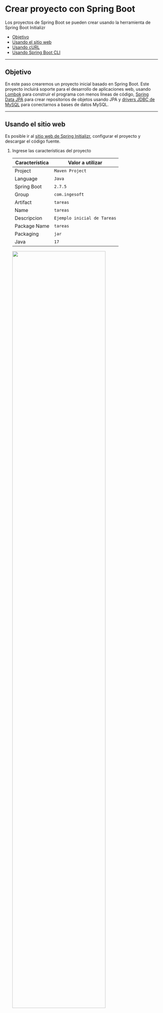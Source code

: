 # Crear proyecto con Spring Boot

Los proyectos de Spring Boot se pueden crear usando la herramienta de Spring Boot Initializr

- [Objetivo](#objetivo)
- [Usando el sitio web](#usando-el-sitio-web)
- [Usando cURL](#usando-curl)
- [Usando Spring Boot CLI](#usando-spring-boot-cli)


---

## Objetivo

En este paso crearemos un proyecto inicial basado en Spring Boot. 
Este proyecto incluirá soporte para el desarrollo de aplicaciones web, usando [Lombok](https://projectlombok.org/) para construir el programa con menos líneas de código, [Spring Data JPA](https://spring.io/projects/spring-data-jpa) para crear repositorios de objetos usando JPA y [drivers JDBC de MySQL](https://www.mysql.com/products/connector/) para conectarnos a bases de datos MySQL.

---

## Usando el sitio web 

Es posible ir al [sitio web de Spring Initializr](https://start.spring.io/), configurar el proyecto y descargar el código fuente.

1. Ingrese las características del proyecto

    | Característica   | Valor a utilizar                |
    |------------------|---------------------------------|
    | Project          | `Maven Project`                 |
    | Language         | `Java`                          |
    | Spring Boot      | `2.7.5`                         |
    | Group            | `com.ingesoft`                  |
    | Artifact         | `tareas`                        |
    | Name             | `tareas`                        |
    | Descripcion      | `Ejemplo inicial de Tareas`     |
    | Package Name     | `tareas`                        |
    | Packaging        | `jar`                           |
    | Java             | `17`                            |

    <img src="./assets/Spring-Initializr-step-1.png" width="80%">

2. Seleccione las dependencias para la nueva aplicación

    | Dependencia      | Descripción                            |
    |------------------|----------------------------------------|
    | Lombok           | Anotaciones para escribir menos código |
    | Spring Web       | Aplicación web                         |
    | Spring Data JPA  | Persistencia basada en JPA             |
    | MySQL Driver     | Soporte para base de datos MySQL       |


    <img src="./assets/Spring-Initializr-step-2.png" width="80%">

3. (Opcionalmente) Haga clic en `Explore` para revisar los archivos que se van a generar para el proyecto.

    <img src="./assets/Spring-Initializr-step-3.png" width="80%">


4. Haga clic en `Generate` o `Download` para descargar un archivo `.zip` con el proyecto que acaba de inicializar.

5. Descomprima el archivo `.zip` para obtener los archivos recién generados.

---

## Usando cURL

Igualmente, es posible [usar la línea de comandos](https://docs.spring.io/initializr/docs/0.9.2/reference/html/#command-line) para generar y descargar el proyecto.

Por ejemplo, usando cURL

1. Determine los parámetros que va a utilizar para generar el proyecto:

    | Parámetro         | Valor                                 |
    |-------------------|---------------------------------------|
    | `type`            | `maven-project`                       |
    | `language`        | `java`                                |
    | `platformVersion` | `2.7.5`                               |
    | `packaging`       | `jar`                                 |
    | `jvmVersion`      | `11`                                  |
    | `groupId`         | `com.ingesoft`                        |
    | `artifactId`      | `tareas`                              |
    | `name`            | `tareas`                              |
    | `description`     | `Ejemplo%20inicial%20de%20Tareas`     |
    | `packageName`     | `tareas`                              |
    | `dependencies`    | `lombok,web,data-jpa,mysql`           |

    **NOTA:** Se puede usar el parámetro `baseDir` para definir el nombre del directorio que se desea usar para el proyecto. Si no define este parámetro, el código se creará en el mismo directorio actual.

2. Ejecute el comando `curl` con los parámetros apropiados. Use la dirección `https://start.spring.io/starter.zip` para descargar un archivo `.zip` o `https://start.spring.io/starter.tgz` para descargar un `.tgz`. Por ejemplo:

    ```
    curl https://start.spring.io/starter.zip \
        -d type=maven-project \
        -d language=java \
        -d platformVersion=2.7.5 \
        -d packaging=jar \
        -d jvmVersion=11 \
        -d groupId=com.ingesoft \
        -d artifactId=tareas \
        -d name=tareas \
        -d description=Ejemplo%20inicial%20de%20Tareas \
        -d packageName=tareas \
        -d dependencies=lombok,web,data-jpa,mysql \
        -o proyecto.zip        
    ```

    **NOTA:** En Linux es posible escribir un comando en varios renglones terminando cada línea con `\`. En Windows, cmd.exe o Powershell, debe terminar cada línea con `^`.

3. Descomprima el archivo `proyecto.zip` para trabajar con los archivos recién generados.

    **NOTA:** Se puede descargar y descomprmir el archivo en una sola línea enlazando los dos comandos. Por ejemplo,

    ```
    curl https://start.spring.io/starter.tgz \
        -d type=maven-project \
        -d language=java \
        -d platformVersion=2.7.5 \
        -d packaging=jar \
        -d jvmVersion=11 \
        -d groupId=com.ingesoft \
        -d artifactId=tareas \
        -d name=tareas \
        -d description=Ejemplo%20inicial%20de%20Tareas \
        -d packageName=tareas \
        -d dependencies=lombok,web,data-jpa,mysql \
        | tar -xzvf -
    ```

---

## Usando Spring Boot CLI

Spring ofrece además una utilidad de línea de comandos [Spring Boot CLI](https://docs.spring.io/spring-boot/docs/2.3.4.RELEASE/reference/htmlsingle/#cli-init) que permite inicializar el proyecto.

1. (Si no lo ha hecho) Instale los paquetes [`SDKMAN`](https://sdkman.io/install) y `Spring Boot CLI`

    ```
    # Instale SDKMAN 
    curl -s "https://get.sdkman.io" | bash
    source "$HOME/.sdkman/bin/sdkman-init.sh"

    # Use SDKMAN para instalar Spring Boot CLI
    sdk install springboot
    ```

2. Ejecute `spring init --list` para las diferentes alternativas para inicializar el proyecto.

    ```
    spring init --list
    ```

3. Determine los parámetros que desea usar para el proyecto. Por ejemplo

    | Parámetro           | Valor                             |
    |---------------------|-----------------------------------|
    | `--type`            | `maven-project`                   |
    | `--language`        | `java`                            |
    | `--bootVersion`     | `2.7.5`                           |
    | `--packaging`       | `jar`                             |
    | `--javaVersion`     | `11`                              |
    | `--groupId`         | `com.ingesoft`                    |
    | `--artifactId`      | `tareas`                          |
    | `--name`            | `tareas`                          |
    | `--description`     | `"Ejemplo inicial de Tareas"`     |
    | `--packageName`     | `tareas`                          |
    | `--dependencies`    | `lombok,web,data-jpa,mysql`       |


4. Ejecute el comando `spring init <parametros> <nombre.zip>` con los parámetros seleccionados

    ```
    spring init \
        --type=maven-project \
        --language=java \
        --bootVersion=2.7.5 \
        --packaging=jar \
        --javaVersion=11 \
        --groupId=com.ingesoft \
        --artifactId=tareas \
        --name=tareas \
        --description="Ejemplo inicial de Tareas" \
        --packageName=tareas \
        --dependencies=lombok,web,data-jpa,mysql \
        proyecto.zip
    ```

5. Descomprima el archivo `proyecto.zip` para trabajar con los archivos generados

